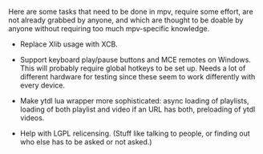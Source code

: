 Here are some tasks that need to be done in mpv, require some effort, are not already grabbed by anyone, and which are thought to be doable by anyone without requiring too much mpv-specific knowledge.

- Replace Xlib usage with XCB.

- Support keyboard play/pause buttons and MCE remotes on Windows. This will probably require global hotkeys to be set up. Needs a lot of different hardware for testing since these seem to work differently with every device.

- Make ytdl lua wrapper more sophisticated: async loading of playlists, loading of both playlist and video if an URL has both, preloading of ytdl videos.

- Help with LGPL relicensing. (Stuff like talking to people, or finding out who else has to be asked or not asked.)